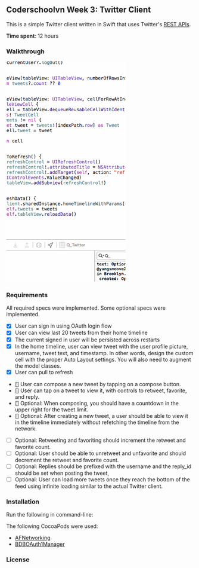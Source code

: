 ## Coderschoolvn Week 3: Twitter Client

This is a simple Twitter client written in Swift that uses Twitter's [REST APIs](https://dev.twitter.com/rest/public).

**Time spent**: 12 hours

### Walkthrough

![Walkthrough](Q_Twitter.gif)

### Requirements

All required specs were implemented. Some optional specs were implemented.

  * [x] User can sign in using OAuth login flow
  * [x] User can view last 20 tweets from their home timeline
  * [x] The current signed in user will be persisted across restarts
  * [x] In the home timeline, user can view tweet with the user profile picture, username, tweet text, and timestamp. In other words, design the custom cell with the proper Auto Layout settings. You will also need to augment the model classes.
  * [x] User can pull to refresh
  * [] User can compose a new tweet by tapping on a compose button.
  * [] User can tap on a tweet to view it, with controls to retweet, favorite, and reply.
  * [] Optional: When composing, you should have a countdown in the upper right for the tweet limit.
  * [] Optional: After creating a new tweet, a user should be able to view it in the timeline immediately without refetching the timeline from the network.
  * [ ] Optional: Retweeting and favoriting should increment the retweet and favorite count.
  * [ ] Optional: User should be able to unretweet and unfavorite and should decrement the retweet and favorite count.
  * [ ] Optional: Replies should be prefixed with the username and the reply_id should be set when posting the tweet,
  * [ ] Optional: User can load more tweets once they reach the bottom of the feed using infinite loading similar to the actual Twitter client.

### Installation

Run the following in command-line:


The following CocoaPods were used:

  * [AFNetworking](https://github.com/AFNetworking/AFNetworking)
  * [BDBOAuth1Manager](https://github.com/bdbergeron/BDBOAuth1Manager)

### License
